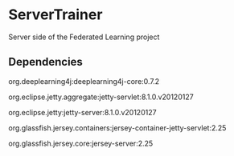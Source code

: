 # ServerTrainer

Server side of the Federated Learning project

## Dependencies

org.deeplearning4j:deeplearning4j-core:0.7.2

org.eclipse.jetty.aggregate:jetty-servlet:8.1.0.v20120127

org.eclipse.jetty:jetty-server:8.1.0.v20120127

org.glassfish.jersey.containers:jersey-container-jetty-servlet:2.25

org.glassfish.jersey.core:jersey-server:2.25
